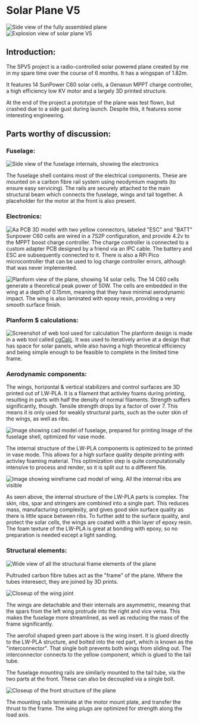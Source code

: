 # Solar Plane V5
![Side view of the fully assembled plane](https://github.com/Val4evr/Solar-Plane-V5/blob/main/Images/Side%20view.png)
![Explosion view of solar plane V5](https://github.com/Val4evr/Solar-Plane-V5/blob/main/Images/Explosion%20animation.gif)

## Introduction:
The SPV5 project is a radio-controlled solar powered plane created by me in my spare time over the course of 6 months. It has a wingspan of 1.82m.

It features 14 SunPower C60 solar cells, a Genasun MPPT charge controller, a high efficiency low KV motor and a largely 3D printed structure.

At the end of the project a prototype of the plane was test flown, but crashed due to a side gust during launch. Despite this, it features some interesting engineering.

## Parts worthy of discussion:

### Fuselage:
![Side view of the fuselage internals, showing the electronics](https://github.com/Val4evr/Solar-Plane-V5/blob/main/Images/Fuselage%20internals.png)

The fuselage shell contains most of the electrical components.
These are mounted on a carbon fibre rail system using neodymium magnets (to ensure easy servicing). The rails are securely attached to the main structural beam which connects the fuselage, wings and tail together. A placeholder for the motor at the front is also present. 

### Electronics:
![Aa PCB 3D model with two yellow connectors, labeled "ESC" and "BATT"](https://github.com/Val4evr/Solar-Plane-V5/blob/main/Images/MPPT%20Manager%20board.png)
Sunpower C60 cells are wired in a 7S2P configuration, and provide 4.2v to the MPPT boost charge controller. The charge controller is connected to a custom adapter PCB designed by a friend via an IPC cable. The battery and ESC are subsequently connected to it. There is also a RPi Pico microcontroller that can be used to log charge controller errors, although that was never implemented.  

![Planform view of the plane, showing 14 solar cells.](https://github.com/Val4evr/Solar-Plane-V5/blob/main/Images/Planform.png)
The 14 C60 cells generate a theoretical peak power of 50W. The cells are embedded in the wing at a depth of 0.15mm, meaning that they have minimal aerodynamic impact. The wing is also laminated with epoxy resin, providing a very smooth surface finish.


### Planform $ calculations:
![Screenshot of web tool used for calculation](https://github.com/Val4evr/Solar-Plane-V5/blob/main/Images/Planform%20calculations.png)
The planform design is made in a web tool called [cgCalc](https://www.ecalc.ch/cgcalc.php?deeplink=Solar%20Plane%20V5;mm;mono;175;175;175;175;175;175;0;0;0;0;0;910;0;0;0;0;9;47;47;22.5;18.7;1;0;0;5;8;25.2;0;7;81;3;2;0;0.80;100;100;100;100;100;100;0;0;0;0;0;200;0;0;0;0;800;25;7.5;0;20;165;30;). It was used to iteratively arrive at a design that has space for solar panels, while also having a high theoretical efficiency and being simple enough to be feasible to complete in the limited time frame. 


### Aerodynamic components:
The wings, horizontal & vertical stabilizers and control surfaces are 3D printed out of LW-PLA. It is a filament that activley foams during printing, resulting in parts with half the density of normal filaments. Strength suffers significantly, though. Tensile strength drops by a factor of over 7. This means it is only used for weakly structural parts, such as the outer skin of the wings, as well as ribs. 

![Image showing cad model of fuselage, prepared for printing](https://github.com/Val4evr/Solar-Plane-V5/blob/main/Images/Print-prep%20fuselage%20shell.png)
Image of the fuselage shell, optimized for vase mode.

The internal structure of the LW-PLA components is optimized to be printed in vase mode. This allows for a high surface quality despite printing with activley foaming material. This optimization step is quite computationally intensive to process and render, so it is split out to a different file. 

![Image showing wireframe cad model of wing. All the internal ribs are visible](https://github.com/Val4evr/Solar-Plane-V5/blob/main/Images/Wing%20wire%20view.png)

As seen above, the internal structure of the LW-PLA parts is complex. The skin, ribs, spar and stringers are combined into a single part. This reduces mass, manufacturing complexity, and gives good skin surface quality as there is little space between ribs. To further add to the surface quality, and protect the solar cells, the wings are coated with a thin layer of epoxy resin. The foam texture of the LW-PLA is great at bonding with epoxy, so no preparation is needed except a light sanding. 


### Structural elements:

![Wide view of all the structural frame elements of the plane](https://github.com/Val4evr/Solar-Plane-V5/blob/main/Images/Frame-all.png)

Pultruded carbon fibre tubes act as the "frame" of the plane. Where the tubes interesect, they are joined by 3D prints. 

![Closeup of the wing joint](https://github.com/Val4evr/Solar-Plane-V5/blob/main/Images/Frame-interconnector.png)

The wings are detachable and their internals are asymmetric, meaning that the spars from the left wing protrude into the right and vice versa. This makes the fuselage more streamlined, as well as reducing the mass of the frame significantly. 

The aerofoil shaped green part above is the wing insert. It is glued directly to the LW-PLA structure, and bolted into the red part, which is known as the "interconnector". That single bolt prevents both wings from sliding out. The interconnector connects to the yellow component, which is glued to the tail tube. 

The fuselage mounting rails are similarly mounted to the tail tube, via the two parts at the front. These can also be decoupled via a single bolt. 

![Closeup of the front structure of the plane](https://github.com/Val4evr/Solar-Plane-V5/blob/main/Images/Frame-front.png)

The mounting rails terminate at the motor mount plate, and transfer the thrust to the frame. The wing plugs are optimized for strength along the load axis. 








 



